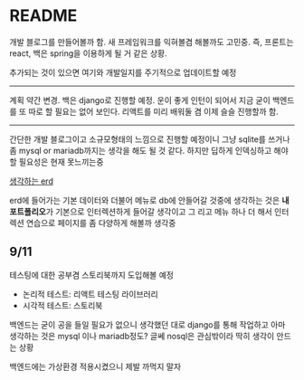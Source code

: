 # README

개발 블로그를 만들어볼까 함. 새 프레임워크를 익혀볼겸 해볼까도 고민중. 즉, 프론트는 react, 백은 spring을 이용하게 될 거 같은 상황.

추가되는 것이 있으면 여기와 개발일지를 주기적으로 업데이트할 예정

-------

계획 약간 변경. 백은 django로 진행할 예정. 운이 좋게 인턴이 되어서 지금 굳이 백엔드를 또 따로 할 필요는 없어 보인다. 리액트를 미리 배워둘 겸 이제 슬슬 진행할까 함.

----

간단한 개발 블로그이고 소규모형태의 느낌으로 진행할 예정이니 그냥 sqlite를 쓰거나 좀 mysql or mariadb까지는 생각을 해도 될 것 같다. 하지만 딥하게 인덱싱하고 해야할 필요성은 현재 못느끼는중

[생각하는 erd](https://www.erdcloud.com/d/dT5mpH9DhY3vK5hwn)

erd에 들어가는 기본 데이터와 더불어 메뉴로 db에 안들어갈 것중에 생각하는 것은 **내 포트폴리오**가 기본으로 인터렉션하게 들어갈 생각이고 그 리고 메뉴 하나 더 해서 인터렉션 연습으로 페이지를 좀 다양하게 해볼까 생각중

## 9/11

테스팅에 대한 공부겸 스토리북까지 도입해볼 예정

- 논리적 테스트: 리액트 테스팅 라이브러리
- 시각적 테스트: 스토리북

백엔드는 굳이 공을 들일 필요가 없으니 생각했던 대로 django를 통해 작업하고 아마 생각하는 것은 mysql 이나 mariadb정도? 글쎄 nosql은 관심밖이라 딱히 생각이 안드는 상황

백엔드에는 가상환경 적용시켰으니 제발 까먹지 말자